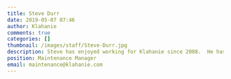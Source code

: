 ```yaml
---
title: Steve Durr
date: 2019-05-07 07:46
author: Klahanie
comments: true
categories: []
thumbnail: /images/staff/Steve-Durr.jpg
description: Steve has enjoyed working for Klahanie since 2008.  He has also lived in Sammamish since 1988 around the Pine Lake area.  Steve  currently lives in East Redmond, with his wife and daughter. Outdoors, sciences, and sports are his passions, and he invites you to  come say ‘Hi’ anytime you see him out in the community!
position: Maintenance Manager
email: maintenance@klahanie.com
---
```

